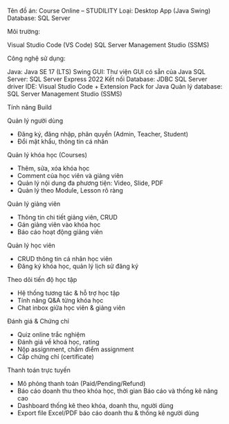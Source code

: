 Tên đồ án: Course Online – STUDILITY
Loại: Desktop App (Java Swing)
Database: SQL Server

Môi trường:

Visual Studio Code (VS Code) 
SQL Server Management Studio (SSMS)

Công nghệ sử dụng: 

Java: Java SE 17 (LTS)
Swing GUI: Thư viện GUI có sẵn của Java
SQL Server: SQL Server Express 2022
Kết nối Database: JDBC SQL Server driver
IDE: Visual Studio Code + Extension Pack for Java
Quản lý database: SQL Server Management Studio (SSMS)

Tính năng Build

Quản lý người dùng
- Đăng ký, đăng nhập, phân quyền (Admin, Teacher, Student)
- Đổi mật khẩu, thông tin cá nhân

Quản lý khóa học (Courses)
- Thêm, sửa, xóa khóa học
- Comment của học viên và giảng viên
- Quản lý nội dung đa phương tiện: Video, Slide, PDF
- Quản lý theo Module, Lesson rõ ràng

Quản lý giảng viên
- Thông tin chi tiết giảng viên, CRUD
- Gán giảng viên vào khóa học
- Báo cáo hoạt động giảng viên

Quản lý học viên
- CRUD thông tin cá nhân học viên
- Đăng ký khóa học, quản lý lịch sử đăng ký

Theo dõi tiến độ học tập
- Hệ thống tương tác & hỗ trợ học tập
- Tính năng Q&A từng khóa học
- Chat inbox giữa học viên & giảng viên

Đánh giá & Chứng chỉ
- Quiz online trắc nghiệm
- Đánh giá về khoá học, rating
- Nộp assignment, chấm điểm assignment
- Cấp chứng chỉ (certificate)

Thanh toán trực tuyến
- Mô phỏng thanh toán (Paid/Pending/Refund)
- Báo cáo doanh thu theo khóa học, thời gian
Báo cáo và thống kê nâng cao
- Dashboard thống kê theo khóa, doanh thu, người dùng
- Export file Excel/PDF báo cáo doanh thu & thống kê người dùng
